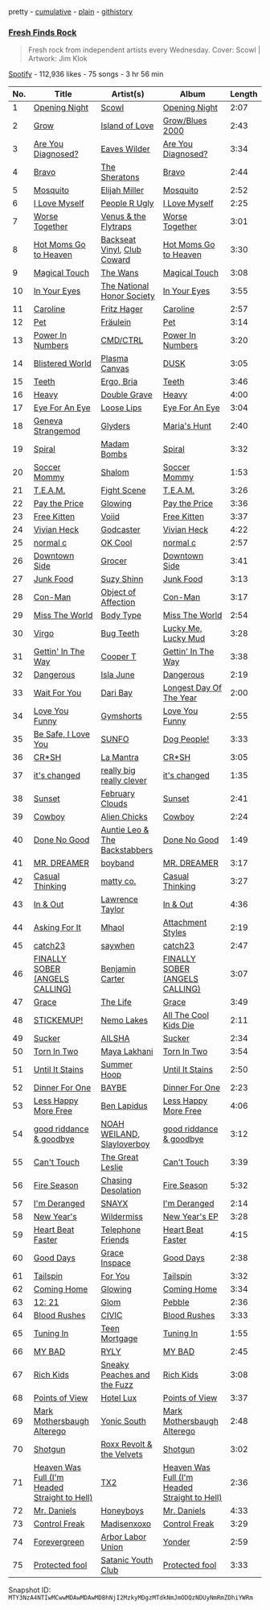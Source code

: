 pretty - [cumulative](/playlists/cumulative/37i9dQZF1DX78toxP7mOaJ.md) - [plain](/playlists/plain/37i9dQZF1DX78toxP7mOaJ) - [githistory](https://github.githistory.xyz/mackorone/spotify-playlist-archive/blob/main/playlists/plain/37i9dQZF1DX78toxP7mOaJ)

### [Fresh Finds Rock](https://open.spotify.com/playlist/37i9dQZF1DX78toxP7mOaJ)

> Fresh rock from independent artists every Wednesday\. Cover: Scowl \| Artwork: Jim Klok

[Spotify](https://open.spotify.com/user/spotify) - 112,936 likes - 75 songs - 3 hr 56 min

| No. | Title | Artist(s) | Album | Length |
|---|---|---|---|---|
| 1 | [Opening Night](https://open.spotify.com/track/39C4XHkmDebCPGK50NBZGe) | [Scowl](https://open.spotify.com/artist/6hW33nVHPElaXuG2hQ0QOp) | [Opening Night](https://open.spotify.com/album/3dOLUxrcRZ1UuxcxeyNEgh) | 2:07 |
| 2 | [Grow](https://open.spotify.com/track/4NvH6IgSWgT2d3ysomifnD) | [Island of Love](https://open.spotify.com/artist/6Owu7hgXQkNtgcVMo7UYqn) | [Grow/Blues 2000](https://open.spotify.com/album/5dlOQ8Rk9audqOPiV4pEm6) | 2:43 |
| 3 | [Are You Diagnosed?](https://open.spotify.com/track/3BXTJdDGc6DnAUFrqHQCC1) | [Eaves Wilder](https://open.spotify.com/artist/41NfVLegTOApdhejdXt4jQ) | [Are You Diagnosed?](https://open.spotify.com/album/2stzbaDdGD3NjWOxtyl2QT) | 3:34 |
| 4 | [Bravo](https://open.spotify.com/track/1nV3jf92BAy8w2p5dD4Ulo) | [The Sheratons](https://open.spotify.com/artist/69EITyRImp22fWpGYQa7Fn) | [Bravo](https://open.spotify.com/album/1S3gBpEbAVnDippzerUpCO) | 2:44 |
| 5 | [Mosquito](https://open.spotify.com/track/3p5I5YZWnp81bcAvUzVHa3) | [Elijah Miller](https://open.spotify.com/artist/5EiOwophtTAR0ZaPfXuK5a) | [Mosquito](https://open.spotify.com/album/1eUSbAtW5RZmiuWEDmCxYe) | 2:52 |
| 6 | [I Love Myself](https://open.spotify.com/track/0ObrhGyCklNz4yM6OBsbMk) | [People R Ugly](https://open.spotify.com/artist/1kXY7pco0sC6GEgJW9xxyI) | [I Love Myself](https://open.spotify.com/album/4DhPfoDuwknZjkQPFPiEEo) | 2:25 |
| 7 | [Worse Together](https://open.spotify.com/track/4NUUu2AGJTmeIovsyIHkiV) | [Venus & the Flytraps](https://open.spotify.com/artist/0p1Rswnjvt7KFNFTYXNmWF) | [Worse Together](https://open.spotify.com/album/2JIgRcXq3CnoRDdNxJRB4N) | 3:01 |
| 8 | [Hot Moms Go to Heaven](https://open.spotify.com/track/27vLPXw4gArd5XAn7Bdrz5) | [Backseat Vinyl](https://open.spotify.com/artist/2H7XxLNntS7NmnaeRIdG6d), [Club Coward](https://open.spotify.com/artist/7IzHYT8obUk8WgevXFJNKX) | [Hot Moms Go to Heaven](https://open.spotify.com/album/0ZwEK5ZayhgR6HcEEWfzWb) | 3:30 |
| 9 | [Magical Touch](https://open.spotify.com/track/6H8z76IGQAki6BBvK2xZtQ) | [The Wans](https://open.spotify.com/artist/4uH9k7FTheXWBKwuML8kjn) | [Magical Touch](https://open.spotify.com/album/7mjpdXg6otVZ4MRLniB1YU) | 3:08 |
| 10 | [In Your Eyes](https://open.spotify.com/track/3VkjjXVsAEQsjpl2uhwtGW) | [The National Honor Society](https://open.spotify.com/artist/1xCX7WG7ohHQQhPyaKfk41) | [In Your Eyes](https://open.spotify.com/album/3FpXjloJZUJ8mnL0frCDs8) | 3:55 |
| 11 | [Caroline](https://open.spotify.com/track/6xiGPko8dq1K8oarBzBTPB) | [Fritz Hager](https://open.spotify.com/artist/4I9yp1bIYUXejxCDnxRYjD) | [Caroline](https://open.spotify.com/album/6rwAUC9LO0DvyiJgyFdgx5) | 2:57 |
| 12 | [Pet](https://open.spotify.com/track/3zTVcP2MEDVyJcIHgvxu0T) | [Fräulein](https://open.spotify.com/artist/3L3mhNRhW5IQmo97WLbHn0) | [Pet](https://open.spotify.com/album/6LnTOqWYmom2kk9eGuXoAC) | 3:14 |
| 13 | [Power In Numbers](https://open.spotify.com/track/3octglMcp4WDIFRENJbg4j) | [CMD/CTRL](https://open.spotify.com/artist/717wokHGfBLVAO7ZItnhox) | [Power In Numbers](https://open.spotify.com/album/2NDac5gosKwSBqpanrGvY8) | 3:20 |
| 14 | [Blistered World](https://open.spotify.com/track/6Nv6AWuZcqbqFiViPO5RJq) | [Plasma Canvas](https://open.spotify.com/artist/6bhi8CRvRAb6FxLk2zaMGQ) | [DUSK](https://open.spotify.com/album/1mjoupXE6aH4lxYH4aF1GK) | 3:05 |
| 15 | [Teeth](https://open.spotify.com/track/0ezjWWhbh77h2uMRUpHUg7) | [Ergo, Bria](https://open.spotify.com/artist/0AF9HrL08aOaZPsIiO8GmA) | [Teeth](https://open.spotify.com/album/4seSBDbyqJ2U8kGv0hOHCV) | 3:46 |
| 16 | [Heavy](https://open.spotify.com/track/357QUMHpXOdfavXNrN8A0j) | [Double Grave](https://open.spotify.com/artist/432pBIkMh8DwgQBQ5cDILK) | [Heavy](https://open.spotify.com/album/6QfQbHKGJsPshyyOcEAzHY) | 4:00 |
| 17 | [Eye For An Eye](https://open.spotify.com/track/7HWbp4lGZ3vsG4n0BRWiUt) | [Loose Lips](https://open.spotify.com/artist/0n5RkUf3LWm4kBn5i1OeND) | [Eye For An Eye](https://open.spotify.com/album/3REjMVpoGBmy5bh0cs8bKY) | 3:04 |
| 18 | [Geneva Strangemod](https://open.spotify.com/track/6x0k9peOIj7P9vbkFguvMO) | [Glyders](https://open.spotify.com/artist/3vgdmH6Q6pCVsQbDanBHoV) | [Maria's Hunt](https://open.spotify.com/album/4s6QqAz77rQ8wK5sH9MJLs) | 2:40 |
| 19 | [Spiral](https://open.spotify.com/track/192dXdVrtl5jRdfbCWfv5k) | [Madam Bombs](https://open.spotify.com/artist/2fbXad6V1vzVbsCL7o1nfV) | [Spiral](https://open.spotify.com/album/3AwFtLV4QVt7LeUNIfAnuU) | 3:32 |
| 20 | [Soccer Mommy](https://open.spotify.com/track/7Eh51PbeKl19zS1dzWpTsO) | [Shalom](https://open.spotify.com/artist/5CgUSK3nZJAv90N00E6gj5) | [Soccer Mommy](https://open.spotify.com/album/4R3TpyRzegSa4DHpvmDqe5) | 1:53 |
| 21 | [T.E.A.M.](https://open.spotify.com/track/3CcMpAWB9jL7BD65liHsD9) | [Fight Scene](https://open.spotify.com/artist/3vFvn26cVHmyHR735HDh7x) | [T.E.A.M.](https://open.spotify.com/album/1KlH8sM2achMEe2OjpiX5S) | 3:26 |
| 22 | [Pay the Price](https://open.spotify.com/track/2nHMLYKRSpRlVPR75PNZUc) | [Glowing](https://open.spotify.com/artist/0bqQxnj2ZL4M2dZahKDZFm) | [Pay the Price](https://open.spotify.com/album/3Fm8Xv3BLPJ9OgCTwX3kT4) | 3:36 |
| 23 | [Free Kitten](https://open.spotify.com/track/6XzQcgxOkerUy8W0Lspmgx) | [Voiid](https://open.spotify.com/artist/5k1Hr3VeI3TXHwBh9ohm0b) | [Free Kitten](https://open.spotify.com/album/3T5LblFP8XqcHK9sOjGq5F) | 3:37 |
| 24 | [Vivian Heck](https://open.spotify.com/track/4qsFGxFWXen2XBQTjFlzVo) | [Godcaster](https://open.spotify.com/artist/0Vk7eJGOn9jys3qDnSPzaZ) | [Vivian Heck](https://open.spotify.com/album/7DNAgrbsQdJm2bw9eh0h83) | 4:22 |
| 25 | [normal c](https://open.spotify.com/track/2sqW9K69ANf4JYjmJZDPDj) | [OK Cool](https://open.spotify.com/artist/48iudTF3ZE0zx0yPI2yPGb) | [normal c](https://open.spotify.com/album/3Rb0exFnrkpTDN0UHryjxt) | 2:57 |
| 26 | [Downtown Side](https://open.spotify.com/track/71Dd59CQo8agQxe20Glmcn) | [Grocer](https://open.spotify.com/artist/3UdgFit4pWnDgoazPUn3sa) | [Downtown Side](https://open.spotify.com/album/6e4SRIycocguic8fluMqNe) | 3:41 |
| 27 | [Junk Food](https://open.spotify.com/track/52rG3I2v7BxypDnL98W1Dh) | [Suzy Shinn](https://open.spotify.com/artist/6WwHVAU96uTzMbfSzxyfwP) | [Junk Food](https://open.spotify.com/album/5U8NGSmm5jdrXeIySMn5S3) | 3:13 |
| 28 | [Con\-Man](https://open.spotify.com/track/5blHqJsmceW6G9guDvVp4L) | [Object of Affection](https://open.spotify.com/artist/1U4tj1OPey66HhgVXGdlSY) | [Con\-Man](https://open.spotify.com/album/0dgXEigluLrm7WUcfY4QT1) | 3:17 |
| 29 | [Miss The World](https://open.spotify.com/track/5vhCkB7OUbaEj7VE5RTihF) | [Body Type](https://open.spotify.com/artist/2gOqvEhTe5TjetSBfivC4D) | [Miss The World](https://open.spotify.com/album/7qm9A3oWQECjSrZINteqXY) | 2:54 |
| 30 | [Virgo](https://open.spotify.com/track/555j37nNg3zppVNEBXHsAV) | [Bug Teeth](https://open.spotify.com/artist/3b90Lpnlon3MrNSPo1a0VD) | [Lucky Me, Lucky Mud](https://open.spotify.com/album/3kYFCZhHZEhPGdMYj12blw) | 3:28 |
| 31 | [Gettin' In The Way](https://open.spotify.com/track/1roUIc6mekrsZXcTveHhBe) | [Cooper T](https://open.spotify.com/artist/7t6usUnb0OZ2r0pi3nvdmB) | [Gettin' In The Way](https://open.spotify.com/album/3DOtxFD10eo8rhwGyvKjDC) | 3:38 |
| 32 | [Dangerous](https://open.spotify.com/track/4UYLy5VGwJ3dDqN8P4kQCK) | [Isla June](https://open.spotify.com/artist/18ioovgcBQpPVcUdRyGCe0) | [Dangerous](https://open.spotify.com/album/1S0rMhlRTkrw8LVADPIkwN) | 2:19 |
| 33 | [Wait For You](https://open.spotify.com/track/34h9FQkcsZHi3VCan2iDoC) | [Dari Bay](https://open.spotify.com/artist/7iLbpRChR7nWCntgpuz7dC) | [Longest Day Of The Year](https://open.spotify.com/album/7DNds8B7gz4DMMqbsML7U0) | 2:00 |
| 34 | [Love You Funny](https://open.spotify.com/track/3ZiZiYWSWKSYonJ591rdrq) | [Gymshorts](https://open.spotify.com/artist/7beEZjleJaaPl01bT6S4bz) | [Love You Funny](https://open.spotify.com/album/399JCpLoW7X07uAnqxdIUH) | 2:55 |
| 35 | [Be Safe, I Love You](https://open.spotify.com/track/0bY5n1mz0qIAxn1GscACQg) | [SUNFO](https://open.spotify.com/artist/2BARIojbh2TzfbB1oHZA4a) | [Dog People!](https://open.spotify.com/album/76agbklzee4ugSm2s9c4kF) | 3:33 |
| 36 | [CR\*SH](https://open.spotify.com/track/45zeylz8yTdn5Ubd5Nb2Ex) | [La Mantra](https://open.spotify.com/artist/6UjKvtXEWoIwtWn2qNFcxb) | [CR\*SH](https://open.spotify.com/album/7GwJc6AZXchDiAUhAw1DNX) | 3:05 |
| 37 | [it's changed](https://open.spotify.com/track/1nWcuUtlM5aAdiCLi6NSXT) | [really big really clever](https://open.spotify.com/artist/4N9XT7K7Yk6N2Ee9wZrU0T) | [it's changed](https://open.spotify.com/album/6J5HvIH9PwgP4bNV9oQxEs) | 1:35 |
| 38 | [Sunset](https://open.spotify.com/track/7x2ot0Hg3LnqhxLO30QUiY) | [February Clouds](https://open.spotify.com/artist/4BXjHPR78x7ox2InjqlwNc) | [Sunset](https://open.spotify.com/album/4ITXpBvaC5SWoVGgWSiEyM) | 2:41 |
| 39 | [Cowboy](https://open.spotify.com/track/7vhd7HIEQ3Kv7RJnajhJyl) | [Alien Chicks](https://open.spotify.com/artist/1V2a5Mkw4VP93kP1vrB4T4) | [Cowboy](https://open.spotify.com/album/1RtKHpS30vtJn5MrWx3LuB) | 2:24 |
| 40 | [Done No Good](https://open.spotify.com/track/2Kr9MMae2o90Fd2BOZyBCU) | [Auntie Leo & The Backstabbers](https://open.spotify.com/artist/2MKRGonOGyamdXUfmbtzI2) | [Done No Good](https://open.spotify.com/album/0nEGE2MPLOtUQUUVUh7Qa2) | 1:49 |
| 41 | [MR\. DREAMER](https://open.spotify.com/track/79OC19qMNOWKYCTbqUboNP) | [boyband](https://open.spotify.com/artist/4OxvOPeLvZWDxihwqtOC4D) | [MR\. DREAMER](https://open.spotify.com/album/1THswCYftNOgePayU81DV1) | 3:17 |
| 42 | [Casual Thinking](https://open.spotify.com/track/0SQFP8IBPHn26IK7umg6Sc) | [matty co.](https://open.spotify.com/artist/7DrvAAweGnwvhRFRUsfjzH) | [Casual Thinking](https://open.spotify.com/album/08IZHco2f5lUZK4Jx0AzMc) | 3:27 |
| 43 | [In & Out](https://open.spotify.com/track/5alRL7O5LHo0Ff3QAkkGHj) | [Lawrence Taylor](https://open.spotify.com/artist/7so1HCxGkBmfqdvIF5HzkT) | [In & Out](https://open.spotify.com/album/3X9mTnQGOmJQbCdDJM9FsQ) | 4:36 |
| 44 | [Asking For It](https://open.spotify.com/track/5w5jNzqBmqM0GJwj0Aukbu) | [Mhaol](https://open.spotify.com/artist/3YQdlHhWbhvV46g0bDtaFN) | [Attachment Styles](https://open.spotify.com/album/2qEpzDMY0fft4BmR4mZUkC) | 2:19 |
| 45 | [catch23](https://open.spotify.com/track/2Fn3ghZ38UHvqqLufteGF8) | [saywhen](https://open.spotify.com/artist/6ZsvRYS7gjFxkKu6d2Bl9v) | [catch23](https://open.spotify.com/album/42QjA7uTyGwK0i8Y1W1e1m) | 2:47 |
| 46 | [FINALLY SOBER \(ANGELS CALLING\)](https://open.spotify.com/track/2PzygCxvCYzsIyc50VStxD) | [Benjamin Carter](https://open.spotify.com/artist/2mN6M9Kde408WNk0YrHnQn) | [FINALLY SOBER \(ANGELS CALLING\)](https://open.spotify.com/album/6E0GwKl75NuFkeh6WoFI03) | 3:07 |
| 47 | [Grace](https://open.spotify.com/track/0E1esyvvslZTNOjBb8ew4x) | [The Life](https://open.spotify.com/artist/6nVF2Zqiojv0BRHTiYMkHP) | [Grace](https://open.spotify.com/album/3PJTDfyI9qJW5cqFwjrKji) | 3:49 |
| 48 | [STICKEMUP!](https://open.spotify.com/track/0mQj0pbTIAzDSdpsKpFylN) | [Nemo Lakes](https://open.spotify.com/artist/2UzuzS7nYGIR3xpUPKr6eG) | [All The Cool Kids Die](https://open.spotify.com/album/5XsCFHAPMKqPCbBED34CBm) | 2:11 |
| 49 | [Sucker](https://open.spotify.com/track/18CliRAehj3KGvbQnLyt4k) | [AILSHA](https://open.spotify.com/artist/3OL5LLdKpy2xb9P1lepdgH) | [Sucker](https://open.spotify.com/album/7mgBVNxlvVOsMQQMgaj98B) | 2:34 |
| 50 | [Torn In Two](https://open.spotify.com/track/073GbSMHnTAxPrvWvICMfX) | [Maya Lakhani](https://open.spotify.com/artist/0UZUAiclcKrLCS40Ra7x2n) | [Torn In Two](https://open.spotify.com/album/1xIYbrEYU3xK3XnkWde8xK) | 3:54 |
| 51 | [Until It Stains](https://open.spotify.com/track/5NAE4XAjqPaRiNxLgUXDAP) | [Summer Hoop](https://open.spotify.com/artist/5bJpzOPrVuGyusOODkFeIM) | [Until It Stains](https://open.spotify.com/album/5YiHetxaWnSTarchbQMl6J) | 2:50 |
| 52 | [Dinner For One](https://open.spotify.com/track/1otdfx71wVb8TXgdkbYa8v) | [BAYBE](https://open.spotify.com/artist/22pi3Gv6sRxirhwCARETnS) | [Dinner For One](https://open.spotify.com/album/5nemInefPKhUqRKMjfzV6R) | 2:23 |
| 53 | [Less Happy More Free](https://open.spotify.com/track/1DmGR5D3IBUwY4enJyfqj9) | [Ben Lapidus](https://open.spotify.com/artist/4lI2LpDl55WQtZubmpM1x5) | [Less Happy More Free](https://open.spotify.com/album/54Fy0s8dODfya5s8ZYA1Ws) | 4:06 |
| 54 | [good riddance & goodbye](https://open.spotify.com/track/50Af3Dxae9FsEuyDEyRHKb) | [NOAH WEILAND](https://open.spotify.com/artist/0jP1qUWSe4EElV6GaKCuW1), [Slayloverboy](https://open.spotify.com/artist/03v1lj3scVQgZT2j60MtKN) | [good riddance & goodbye](https://open.spotify.com/album/3DYvGg6UYOd2jXGiIRquWO) | 3:12 |
| 55 | [Can't Touch](https://open.spotify.com/track/6SmRu2FEA69OlGH0QiPL7h) | [The Great Leslie](https://open.spotify.com/artist/4nLnyYZc70ZItmWTW0oo9W) | [Can't Touch](https://open.spotify.com/album/6KgiIuewtCmdK9yHmnJZIa) | 3:39 |
| 56 | [Fire Season](https://open.spotify.com/track/69YYYkQikyTt0LM1NbRILJ) | [Chasing Desolation](https://open.spotify.com/artist/3xGz2i9pl3jpQCaArnN1Ow) | [Fire Season](https://open.spotify.com/album/1UsXfB0iHSzHQpCd6AgQdy) | 5:32 |
| 57 | [I'm Deranged](https://open.spotify.com/track/1lCS3D0iuE4nLXhXHT2iuq) | [SNAYX](https://open.spotify.com/artist/4kQgsrHUSc9IjuwWP30gf0) | [I'm Deranged](https://open.spotify.com/album/1BUW63sCkPSEKNadYTAAsH) | 2:14 |
| 58 | [New Year's](https://open.spotify.com/track/5tyBNExaQp6AcemEFHnds3) | [Wildermiss](https://open.spotify.com/artist/7K9fyLw4RPBp8PIFkif2eB) | [New Year's EP](https://open.spotify.com/album/2fCxFcHye0AWepx9y9Yk22) | 3:28 |
| 59 | [Heart Beat Faster](https://open.spotify.com/track/5sifqsjFzLM0IspwfMjP2T) | [Telephone Friends](https://open.spotify.com/artist/765e7kZUsgfGp40uxNCxE9) | [Heart Beat Faster](https://open.spotify.com/album/4ivBuvwWVDwRnSMAHeNfgZ) | 4:15 |
| 60 | [Good Days](https://open.spotify.com/track/2a9LvqDQdgKDDTCmvTIzjU) | [Grace Inspace](https://open.spotify.com/artist/50QEqqsedL6N3W0ICmLhYT) | [Good Days](https://open.spotify.com/album/2G9BAip6sHvwM45Av8H7lJ) | 2:38 |
| 61 | [Tailspin](https://open.spotify.com/track/6UkOQiwJzi4lWnwh9uHToU) | [For You](https://open.spotify.com/artist/3x2FNEbwxd6Oc8pj2Q9lTa) | [Tailspin](https://open.spotify.com/album/7HrMeM4WYfbeZsQtzXvWsn) | 3:32 |
| 62 | [Coming Home](https://open.spotify.com/track/6ZAdNht7LjcE73UJS4hAte) | [Glowing](https://open.spotify.com/artist/0bqQxnj2ZL4M2dZahKDZFm) | [Coming Home](https://open.spotify.com/album/5ocdAr2aGdhae0AS8CK1W2) | 3:34 |
| 63 | [12: 21](https://open.spotify.com/track/0epmKs0mipCyqtvahNzpUt) | [Glom](https://open.spotify.com/artist/0OY528sf5HGsPB2xi8BJ4H) | [Pebble](https://open.spotify.com/album/4aYVNP3LOmxYQvimmupDzJ) | 2:36 |
| 64 | [Blood Rushes](https://open.spotify.com/track/6YZKriUwtWpAbtNQEk5Im1) | [CIVIC](https://open.spotify.com/artist/7ATw5ZiG6dfYFUUVpCsyFe) | [Blood Rushes](https://open.spotify.com/album/1IniFcDDv2dd7i8c2jOW7b) | 3:33 |
| 65 | [Tuning In](https://open.spotify.com/track/3FOxK4zKJp5yCVqZPFIm5a) | [Teen Mortgage](https://open.spotify.com/artist/4SX1RwkM82CQll2eoV9HaP) | [Tuning In](https://open.spotify.com/album/7G9fuOeoMTrIc5H0SSAV4y) | 1:55 |
| 66 | [MY BAD](https://open.spotify.com/track/6WjCBA4PwqLOwomebAAikr) | [RYLY](https://open.spotify.com/artist/56zbBNrJlFsdyGiHBwd0HB) | [MY BAD](https://open.spotify.com/album/22zBmeKNjpW3rjHoaiIiUr) | 2:45 |
| 67 | [Rich Kids](https://open.spotify.com/track/4XTmW4s0RH6tBNNp8zUaWV) | [Sneaky Peaches and the Fuzz](https://open.spotify.com/artist/3x9P7ER4x2XkHtTrhvcfqX) | [Rich Kids](https://open.spotify.com/album/62f2oD4aQhyRN7yb8u9aem) | 3:08 |
| 68 | [Points of View](https://open.spotify.com/track/3RnHVxYDzYHjAXIiSPrxUN) | [Hotel Lux](https://open.spotify.com/artist/6tdX8iW13i9uRwGzyfRFMR) | [Points of View](https://open.spotify.com/album/475DvjXowIrzPg0t6R7Ymk) | 3:37 |
| 69 | [Mark Mothersbaugh Alterego](https://open.spotify.com/track/51AXx0yeXKZ9i87yvPwFF5) | [Yonic South](https://open.spotify.com/artist/1QRKC6oodMbGbuiTP2hmlg) | [Mark Mothersbaugh Alterego](https://open.spotify.com/album/47RiulSgSCvFPbzp11Qkf9) | 2:48 |
| 70 | [Shotgun](https://open.spotify.com/track/4RNccsYqMiqXir1kYRG0aE) | [Roxx Revolt & the Velvets](https://open.spotify.com/artist/1vvhlAM0vArjzzWYdCQ3Yt) | [Shotgun](https://open.spotify.com/album/6epxGNdGTHMF9lJPULTyfa) | 3:02 |
| 71 | [Heaven Was Full \(I'm Headed Straight to Hell\)](https://open.spotify.com/track/4Kwyg3JFL5yThzzkc4yqyc) | [TX2](https://open.spotify.com/artist/1QQ0zBYrjIUnXvHf5iiV5H) | [Heaven Was Full \(I'm Headed Straight to Hell\)](https://open.spotify.com/album/5h1ZsL9l2XsUHQSkJWHd1J) | 2:36 |
| 72 | [Mr\. Daniels](https://open.spotify.com/track/71lebr8qkx1GzcdXxJBzSu) | [Honeyboys](https://open.spotify.com/artist/6oe3ko37znSjQrf7TYClYM) | [Mr\. Daniels](https://open.spotify.com/album/6XUnEcTBP1qH0DGwqpUUif) | 4:33 |
| 73 | [Control Freak](https://open.spotify.com/track/7IYOaR5E8YLFR3vycobgjT) | [Madisenxoxo](https://open.spotify.com/artist/2S2x3n1BXskbkRdEdj5gSB) | [Control Freak](https://open.spotify.com/album/2IyVd8sw2WiUv1ymTQItQ8) | 3:29 |
| 74 | [Forevergreen](https://open.spotify.com/track/1PwsIjDKSQ1ga646a4GsLp) | [Arbor Labor Union](https://open.spotify.com/artist/2bd0QHZajmYTeHqyad6Pup) | [Yonder](https://open.spotify.com/album/2ezCoWEu7nrx6QYPKRFVSl) | 2:59 |
| 75 | [Protected fool](https://open.spotify.com/track/2eRf7pxyIfulu4lw0Bebo9) | [Satanic Youth Club](https://open.spotify.com/artist/2qPps6dD2pS9PeUVVc6Z99) | [Protected fool](https://open.spotify.com/album/51b8QZkvh328hLEZfVy4CU) | 3:33 |

Snapshot ID: `MTY3NzA4NTIwMCwwMDAwMDAwMDBhNjI2MzkyMDgzMTdkNmJmODQzNDUyNmRmZDhiYWRm`
